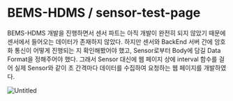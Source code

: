 # BEMS-HDMS / sensor-test-page

BEMS-HDMS 개발을 진행하면서 센서 파트는 아직 개발이 완전히 되지 않았기 때문에 센서에서 들어오는 데이터가 존재하지 않았다. 하지만 센서와 BackEnd 서버 간에 암호화 통신이 어떻게 진행되는 지 확인해봤어야 했고, Sensor로부터 Body에 담길 Data Format을 정해주어야 했다. 그래서 Sensor 대신에 웹 페이지 상에 interval 함수를 걸어 실제 Sensor와 같이 초 간격마다 데이터를 수집하여 요청하는 웹 페이지를 개발하였다.

![Untitled](BEMS-HDMS%20sensor-test-page%20620aa2c79f844bc6b82664526ea7703b/Untitled.png)

